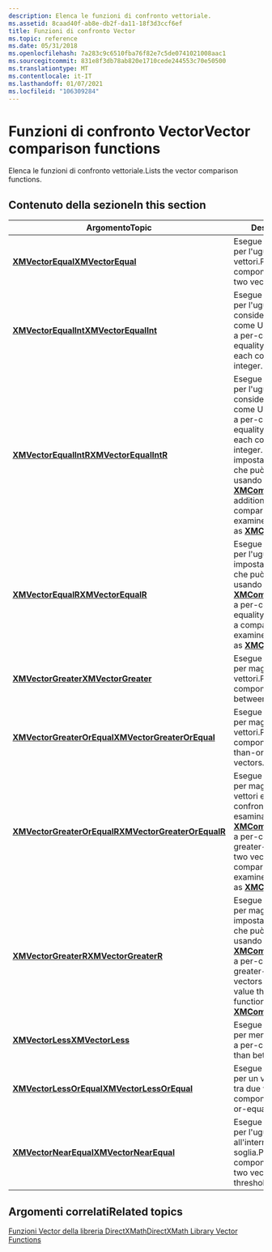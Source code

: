 ```yaml
---
description: Elenca le funzioni di confronto vettoriale.
ms.assetid: 8caad40f-ab8e-db2f-da11-18f3d3ccf6ef
title: Funzioni di confronto Vector
ms.topic: reference
ms.date: 05/31/2018
ms.openlocfilehash: 7a283c9c6510fba76f82e7c5de0741021008aac1
ms.sourcegitcommit: 831e8f3db78ab820e1710cede244553c70e50500
ms.translationtype: MT
ms.contentlocale: it-IT
ms.lasthandoff: 01/07/2021
ms.locfileid: "106309284"
---
```

# <a name="vector-comparison-functions"></a><span data-ttu-id="45c91-103">Funzioni di confronto Vector</span><span class="sxs-lookup"><span data-stu-id="45c91-103">Vector comparison functions</span></span>

<span data-ttu-id="45c91-104">Elenca le funzioni di confronto vettoriale.</span><span class="sxs-lookup"><span data-stu-id="45c91-104">Lists the vector comparison functions.</span></span>

## <a name="in-this-section"></a><span data-ttu-id="45c91-105">Contenuto della sezione</span><span class="sxs-lookup"><span data-stu-id="45c91-105">In this section</span></span>



| <span data-ttu-id="45c91-106">Argomento</span><span class="sxs-lookup"><span data-stu-id="45c91-106">Topic</span></span>                                                                 | <span data-ttu-id="45c91-107">Descrizione</span><span class="sxs-lookup"><span data-stu-id="45c91-107">Description</span></span>                                                                                                                                                                                                                                                               |
|-----------------------------------------------------------------------|---------------------------------------------------------------------------------------------------------------------------------------------------------------------------------------------------------------------------------------------------------------------------|
| [<span data-ttu-id="45c91-108">**XMVectorEqual**</span><span class="sxs-lookup"><span data-stu-id="45c91-108">**XMVectorEqual**</span></span>](/windows/win32/api/directxmath/nf-directxmath-xmvectorequal)<br/>                     | <span data-ttu-id="45c91-109">Esegue un test per componente per l'uguaglianza di due vettori.</span><span class="sxs-lookup"><span data-stu-id="45c91-109">Performs a per-component test for equality of two vectors.</span></span><br/>                                                                                                                                                                                                     |
| [<span data-ttu-id="45c91-110">**XMVectorEqualInt**</span><span class="sxs-lookup"><span data-stu-id="45c91-110">**XMVectorEqualInt**</span></span>](/windows/win32/api/directxmath/nf-directxmath-xmvectorequalint)<br/>               | <span data-ttu-id="45c91-111">Esegue un test per componente per l'uguaglianza di due vettori, considerando ogni componente come Unsigned Integer.</span><span class="sxs-lookup"><span data-stu-id="45c91-111">Performs a per-component test for the equality of two vectors, treating each component as an unsigned integer.</span></span><br/>                                                                                                                                                 |
| [<span data-ttu-id="45c91-112">**XMVectorEqualIntR**</span><span class="sxs-lookup"><span data-stu-id="45c91-112">**XMVectorEqualIntR**</span></span>](/windows/win32/api/directxmath/nf-directxmath-xmvectorequalintr)<br/>             | <span data-ttu-id="45c91-113">Esegue un test per componente per l'uguaglianza di due vettori, considerando ogni componente come Unsigned Integer.</span><span class="sxs-lookup"><span data-stu-id="45c91-113">Performs a per-component test for equality of two vectors, treating each component as an unsigned integer.</span></span> <span data-ttu-id="45c91-114">Questa funzione, inoltre, imposta un valore di confronto che può essere esaminato usando funzioni come [**XMComparisonAllTrue**](/windows/desktop/api/DirectXMath/nf-directxmath-xmcomparisonalltrue).</span><span class="sxs-lookup"><span data-stu-id="45c91-114">In addition, this function sets a comparison value that can be examined using functions such as [**XMComparisonAllTrue**](/windows/desktop/api/DirectXMath/nf-directxmath-xmcomparisonalltrue).</span></span><br/> |
| [<span data-ttu-id="45c91-115">**XMVectorEqualR**</span><span class="sxs-lookup"><span data-stu-id="45c91-115">**XMVectorEqualR**</span></span>](/windows/win32/api/directxmath/nf-directxmath-xmvectorequalr)<br/>                   | <span data-ttu-id="45c91-116">Esegue un test per componente per l'uguaglianza di due vettori e imposta un valore di confronto che può essere esaminato usando funzioni come [**XMComparisonAllTrue**](/windows/desktop/api/DirectXMath/nf-directxmath-xmcomparisonalltrue).</span><span class="sxs-lookup"><span data-stu-id="45c91-116">Performs a per-component test for equality of two vectors and sets a comparison value that can be examined using functions such as [**XMComparisonAllTrue**](/windows/desktop/api/DirectXMath/nf-directxmath-xmcomparisonalltrue).</span></span><br/>                                                                         |
| [<span data-ttu-id="45c91-117">**XMVectorGreater**</span><span class="sxs-lookup"><span data-stu-id="45c91-117">**XMVectorGreater**</span></span>](/windows/win32/api/directxmath/nf-directxmath-xmvectorgreater)<br/>                 | <span data-ttu-id="45c91-118">Esegue un test per componente per maggiore di tra due vettori.</span><span class="sxs-lookup"><span data-stu-id="45c91-118">Performs a per-component test for greater-than between two vectors.</span></span><br/>                                                                                                                                                                                            |
| [<span data-ttu-id="45c91-119">**XMVectorGreaterOrEqual**</span><span class="sxs-lookup"><span data-stu-id="45c91-119">**XMVectorGreaterOrEqual**</span></span>](/windows/win32/api/directxmath/nf-directxmath-xmvectorgreaterorequal)<br/>   | <span data-ttu-id="45c91-120">Esegue un test per componente per maggiore o uguale a tra due vettori.</span><span class="sxs-lookup"><span data-stu-id="45c91-120">Performs a per-component test for greater-than-or-equal between two vectors.</span></span><br/>                                                                                                                                                                                   |
| [<span data-ttu-id="45c91-121">**XMVectorGreaterOrEqualR**</span><span class="sxs-lookup"><span data-stu-id="45c91-121">**XMVectorGreaterOrEqualR**</span></span>](/windows/win32/api/directxmath/nf-directxmath-xmvectorgreaterorequalr)<br/> | <span data-ttu-id="45c91-122">Esegue un test per componente per maggiore o uguale a tra due vettori e imposta un valore di confronto che può essere esaminato usando funzioni come [**XMComparisonAllTrue**](/windows/desktop/api/DirectXMath/nf-directxmath-xmcomparisonalltrue).</span><span class="sxs-lookup"><span data-stu-id="45c91-122">Performs a per-component test for greater-than-or-equal between two vectors and sets a comparison value that can be examined using functions such as [**XMComparisonAllTrue**](/windows/desktop/api/DirectXMath/nf-directxmath-xmcomparisonalltrue).</span></span><br/>                                                       |
| [<span data-ttu-id="45c91-123">**XMVectorGreaterR**</span><span class="sxs-lookup"><span data-stu-id="45c91-123">**XMVectorGreaterR**</span></span>](/windows/win32/api/directxmath/nf-directxmath-xmvectorgreaterr)<br/>               | <span data-ttu-id="45c91-124">Esegue un test per componente per maggiore di tra due vettori e imposta un valore di confronto che può essere esaminato usando funzioni come [**XMComparisonAllTrue**](/windows/desktop/api/DirectXMath/nf-directxmath-xmcomparisonalltrue).</span><span class="sxs-lookup"><span data-stu-id="45c91-124">Performs a per-component test for greater-than between two vectors and sets a comparison value that can be examined using functions such as [**XMComparisonAllTrue**](/windows/desktop/api/DirectXMath/nf-directxmath-xmcomparisonalltrue).</span></span><br/>                                                                |
| [<span data-ttu-id="45c91-125">**XMVectorLess**</span><span class="sxs-lookup"><span data-stu-id="45c91-125">**XMVectorLess**</span></span>](/windows/win32/api/directxmath/nf-directxmath-xmvectorless)<br/>                       | <span data-ttu-id="45c91-126">Esegue un test per componente per meno di due vettori.</span><span class="sxs-lookup"><span data-stu-id="45c91-126">Performs a per-component test for less-than between two vectors.</span></span><br/>                                                                                                                                                                                               |
| [<span data-ttu-id="45c91-127">**XMVectorLessOrEqual**</span><span class="sxs-lookup"><span data-stu-id="45c91-127">**XMVectorLessOrEqual**</span></span>](/windows/win32/api/directxmath/nf-directxmath-xmvectorlessorequal)<br/>         | <span data-ttu-id="45c91-128">Esegue un test per componente per un valore minore di o uguale tra due vettori.</span><span class="sxs-lookup"><span data-stu-id="45c91-128">Performs a per-component test for less-than-or-equal between two vectors.</span></span><br/>                                                                                                                                                                                      |
| [<span data-ttu-id="45c91-129">**XMVectorNearEqual**</span><span class="sxs-lookup"><span data-stu-id="45c91-129">**XMVectorNearEqual**</span></span>](/windows/win32/api/directxmath/nf-directxmath-xmvectornearequal)<br/>             | <span data-ttu-id="45c91-130">Esegue un test per componente per l'uguaglianza di due vettori all'interno di una determinata soglia.</span><span class="sxs-lookup"><span data-stu-id="45c91-130">Performs a per-component test for equality of two vectors within a given threshold.</span></span> <br/>                                                                                                                                                                           |



 

## <a name="related-topics"></a><span data-ttu-id="45c91-131">Argomenti correlati</span><span class="sxs-lookup"><span data-stu-id="45c91-131">Related topics</span></span>

<dl> <dt>

[<span data-ttu-id="45c91-132">Funzioni Vector della libreria DirectXMath</span><span class="sxs-lookup"><span data-stu-id="45c91-132">DirectXMath Library Vector Functions</span></span>](ovw-xnamath-reference-functions-vector.md)
</dt> </dl>

 

 
